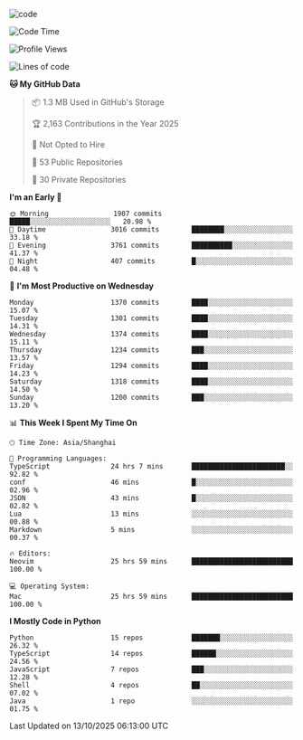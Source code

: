 
<!--
**liuyaanng/liuyaanng** is a ✨ _special_ ✨ repository because its `README.md` (this file) appears on your GitHub profile.

Here are some ideas to get you started:

- 🔭 I’m currently working on ...
- 🌱 I’m currently learning ...
- 👯 I’m looking to collaborate on ...
- 🤔 I’m looking for help with ...
- 💬 Ask me about ...
- 📫 How to reach me: ...
- 😄 Pronouns: ...
- ⚡ Fun fact: ...
-->


![code](https://cdn.jsdelivr.net/gh/liuyaanng/liuyaanng@1.0/code.gif) 

<!--START_SECTION:waka-->
![Code Time](http://img.shields.io/badge/Code%20Time-2%2C016%20hrs%2013%20mins-blue)

![Profile Views](http://img.shields.io/badge/Profile%20Views-0-blue)

![Lines of code](https://img.shields.io/badge/From%20Hello%20World%20I%27ve%20Written-28.9%20million%20lines%20of%20code-blue)

**🐱 My GitHub Data** 

> 📦 1.3 MB Used in GitHub's Storage 
 > 
> 🏆 2,163 Contributions in the Year 2025
 > 
> 🚫 Not Opted to Hire
 > 
> 📜 53 Public Repositories 
 > 
> 🔑 30 Private Repositories 
 > 
**I'm an Early 🐤** 

```text
🌞 Morning                1907 commits        █████░░░░░░░░░░░░░░░░░░░░   20.98 % 
🌆 Daytime                3016 commits        ████████░░░░░░░░░░░░░░░░░   33.18 % 
🌃 Evening                3761 commits        ██████████░░░░░░░░░░░░░░░   41.37 % 
🌙 Night                  407 commits         █░░░░░░░░░░░░░░░░░░░░░░░░   04.48 % 
```
📅 **I'm Most Productive on Wednesday** 

```text
Monday                   1370 commits        ████░░░░░░░░░░░░░░░░░░░░░   15.07 % 
Tuesday                  1301 commits        ████░░░░░░░░░░░░░░░░░░░░░   14.31 % 
Wednesday                1374 commits        ████░░░░░░░░░░░░░░░░░░░░░   15.11 % 
Thursday                 1234 commits        ███░░░░░░░░░░░░░░░░░░░░░░   13.57 % 
Friday                   1294 commits        ████░░░░░░░░░░░░░░░░░░░░░   14.23 % 
Saturday                 1318 commits        ████░░░░░░░░░░░░░░░░░░░░░   14.50 % 
Sunday                   1200 commits        ███░░░░░░░░░░░░░░░░░░░░░░   13.20 % 
```


📊 **This Week I Spent My Time On** 

```text
🕑︎ Time Zone: Asia/Shanghai

💬 Programming Languages: 
TypeScript               24 hrs 7 mins       ███████████████████████░░   92.82 % 
conf                     46 mins             █░░░░░░░░░░░░░░░░░░░░░░░░   02.96 % 
JSON                     43 mins             █░░░░░░░░░░░░░░░░░░░░░░░░   02.82 % 
Lua                      13 mins             ░░░░░░░░░░░░░░░░░░░░░░░░░   00.88 % 
Markdown                 5 mins              ░░░░░░░░░░░░░░░░░░░░░░░░░   00.37 % 

🔥 Editors: 
Neovim                   25 hrs 59 mins      █████████████████████████   100.00 % 

💻 Operating System: 
Mac                      25 hrs 59 mins      █████████████████████████   100.00 % 
```

**I Mostly Code in Python** 

```text
Python                   15 repos            ███████░░░░░░░░░░░░░░░░░░   26.32 % 
TypeScript               14 repos            ██████░░░░░░░░░░░░░░░░░░░   24.56 % 
JavaScript               7 repos             ███░░░░░░░░░░░░░░░░░░░░░░   12.28 % 
Shell                    4 repos             ██░░░░░░░░░░░░░░░░░░░░░░░   07.02 % 
Java                     1 repo              ░░░░░░░░░░░░░░░░░░░░░░░░░   01.75 % 
```




 Last Updated on 13/10/2025 06:13:00 UTC
<!--END_SECTION:waka-->
